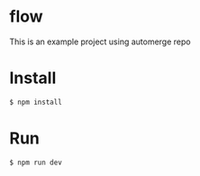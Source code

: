 # flow

This is an example project using automerge repo

# Install

```sh
$ npm install
```

# Run

```sh
$ npm run dev
```
